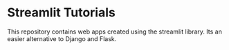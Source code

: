 # Streamlit Tutorials

This repository contains web apps created using the streamlit library. Its an easier alternative to Django and Flask. 